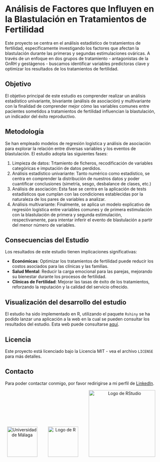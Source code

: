 # Análisis de Factores que Influyen en la Blastulación en Tratamientos de Fertilidad

Este proyecto se centra en el análisis estadístico de tratamientos de fertilidad, específicamente investigando los factores que afectan la blastulación durante las primeras y segundas estimulaciones ováricas. A través de un enfoque en dos grupos de tratamiento - antagonistas de la GnRH y gestágenos - buscamos identificar variables predictoras clave y optimizar los resultados de los tratamientos de fertilidad.

## Objetivo

El objetivo principal de este estudio es comprender realizar un análisis estadístico univariante, bivariante (análisis de asociación) y multivariante con la finalidad de comprender mejor cómo las variables comunes entre pacientes sometidos a tratamientos de fertilidad influencian la blastulación, un indicador del éxito reproductivo. 

## Metodología

Se han empleado modelos de regresión logística y análisis de asociación para explorar la relación entre diversas variables y los eventos de blastulación. El estudio adopta las siguientes fases:

1. Limpieza de datos: Trtamiento de ficheros, recodificación de variables categóricas e imputación de datos perdidos.
2. Análisis estadístico univariante: Tanto numérico como estadístico, se centra en comprender la distribución de nuestros datos y poder cuantificar conclusiones (simetría, sesgo, desbalance de clases, etc.)
3. Análisis de asociación: Esta fase se centra en la aplicación de tests estadísticos que cumplan con las condiciones establecidas por la naturaleza de los pares de variables a analizar.
4. Análisis multivariante: Finalmente, se aplica un modelo explicativo de regresión logística entre variables comunes y de primera estimulación con la blastulación de primera y segunda estimulación, respectivamente, para intentar inferir el evento de blastulación a partir del menor número de variables. 

## Consecuencias del Estudio

Los resultados de este estudio tienen implicaciones significativas:

- **Económicas**: Optimizar los tratamientos de fertilidad puede reducir los costos asociados para las clínicas y las familias.
- **Salud Mental**: Reducir la carga emocional para las parejas, mejorando su bienestar durante los procesos de fertilidad.
- **Clínicas de Fertilidad**: Mejorar las tasas de éxito de los tratamientos, reforzando la reputación y la calidad del servicio ofrecido.

## Visualización del desarrollo del estudio

El estudio ha sido implementado en R, utilizando el paquete `Rshiny` se ha podido lanzar una aplicación a la web en la cual se pueden consultar los resultados del estudio. Esta web puede consultarse [aquí](https://mario-pascual-rshiny-uma.shinyapps.io/entrega-fertilidad-mindat/). 

## Licencia

Este proyecto está licenciado bajo la Licencia MIT - vea el archivo `LICENSE` para más detalles.

## Contacto

Para poder contactar conmigo, por favor redirigirse a mi perfil de [LinkedIn](https://www.linkedin.com/in/mario-pascual-gonzalez/).


<p align="center">
  <img src="https://github.com/MarioPasc/Mineria-de-Datos-con-R/assets/120520768/8116be8d-7c0d-4564-9678-d1fda0064a6a" width="100" title="Universidad de Málaga">
  &nbsp; &nbsp; &nbsp; &nbsp;
  <img src="https://www.r-project.org/logo/Rlogo.png" width="100" title="Logo de R">
  &nbsp; &nbsp; &nbsp; &nbsp;
  <img src="https://www.rstudio.com/wp-content/uploads/2018/10/RStudio-Logo-Flat.png" width="220" title="Logo de RStudio">
</p>
